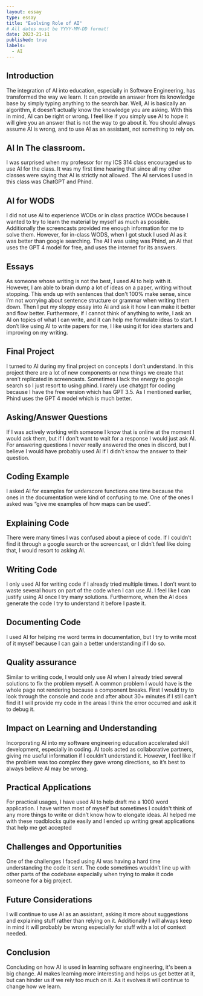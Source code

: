 ```yaml
---
layout: essay
type: essay
title: "Evolving Role of AI"
# All dates must be YYYY-MM-DD format!
date: 2023-21-11
published: true
labels:
  - AI
---
```


## Introduction

The integration of AI into education, especially in Software Engineering, has transformed the way we learn. It can provide an answer from its knowledge base by simply typing anything to the search bar. Well, AI is basically an algorithm, it doesn’t actually know the knowledge you are asking. With this in mind, AI can be right or wrong. I feel like if you simply use AI to hope it will give you an answer that is not the way to go about it. You should always assume AI is wrong, and to use AI as an assistant, not something to rely on.


## AI In The classroom.

I was surprised when my professor for my ICS 314 class encouraged us to use AI for the class. It was my first time hearing that since all my other classes were saying that AI is strictly not allowed. The AI services I used in this class was ChatGPT and Phind.

## AI for WODS

I did not use AI to experience WODs or in class practice WODs because I wanted to try to learn the material by myself as much as possible. Additionally the screencasts provided me enough information for me to solve them. However, for in-class WODS, when I got stuck I used AI as it was better than google searching. The AI I was using was Phind, an AI that uses the GPT 4 model for free, and uses the internet for its answers.

## Essays

As someone whose writing is not the best, I used AI to help with it. However, I am able to brain dump a lot of ideas on a paper, writing without stopping. This ends up with sentences that don't 100% make sense, since I’m not worrying about sentence structure or grammar when writing them down. Then I put my sloppy essay into Ai and ask it how I can make it better and flow better. Furthermore, if I cannot think of anything to write, I ask an AI on topics of what I can write, and it can help me formulate ideas to start. I don’t like using AI to write papers for me, I like using it for idea starters and improving on my writing.

## Final Project

I turned to AI during my final project on concepts I don’t understand. In this project there are a lot of new components or new things we create that aren’t replicated in screencasts. Sometimes I lack the energy to google search so I just resort to using phind. I rarely use chatgpt for coding because I have the free version which has GPT 3.5. As I mentioned earlier, Phind uses the GPT 4 model which is much better.


## Asking/Answer Questions

If I was actively working with someone I know that is online at the moment I would ask them, but if I don't want to wait for a response I would just ask AI. For answering questions I never really answered the ones in discord, but I believe I would have probably used AI if I didn’t know the answer to their question.

## Coding Example

I asked AI for examples for underscore functions one time because the ones in the documentation were kind of confusing to me. One of the ones I asked was “give me examples of how maps can be used”.

## Explaining Code

There were many times I was confused about a piece of code. If I couldn’t find it through a google search or the screencast, or I didn’t feel like doing that, I would resort to asking AI.

## Writing Code

I only used AI for writing code if I already tried multiple times. I don’t want to waste several hours on part of the code when I can use AI. I feel like I can justify using AI once I try many solutions. Furthermore, when the AI does generate the code I try to understand it before I paste it.

## Documenting Code

I used AI for helping me word terms in documentation, but I try to write most of it myself because I can gain a better understanding if I do so.

## Quality assurance

Similar to writing code, I would only use AI when I already tried several solutions to fix the problem myself. A common problem I would have is the whole page not rendering because a component breaks. First I would try to look through the console and code and after about 30+ minutes if I still can’t find it I will provide my code in the areas I think the error occurred and ask it to debug it.


## Impact on Learning and Understanding

Incorporating AI into my software engineering education accelerated skill development, especially in coding. AI tools acted as collaborative partners, giving me useful information if I couldn’t understand it. However, I feel like if the problem was too complex they gave wrong directions, so it’s best to always believe AI may be wrong.

## Practical Applications

For practical usages, I have used AI to help draft me a 1000 word application. I have written most of myself but sometimes I couldn't think of any more things to write or didn’t know how to elongate ideas. AI helped me with these roadblocks quite easily and I ended up writing great applications that help me get accepted

## Challenges and Opportunities

One of the challenges I faced using AI was having a hard time understanding the code it sent. The code sometimes wouldn’t line up with other parts of the codebase especially when trying to make it code someone for a big project.

## Future Considerations

I will continue to use AI as an assistant, asking it more about suggestions and explaining stuff rather than relying on it. Additionally I will always keep in mind it will probably be wrong especially for stuff with a lot of context needed.

## Conclusion

Concluding on how AI is used in learning software engineering, it's been a big change. AI makes learning more interesting and helps us get better at it, but can hinder us if we rely too much on it. As it evolves it will continue to change how we learn.